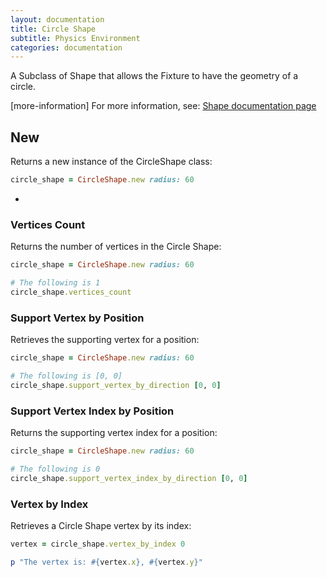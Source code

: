 ```yaml
---
layout: documentation
title: Circle Shape
subtitle: Physics Environment
categories: documentation
---
```


A Subclass of Shape that allows the Fixture to have the geometry of a circle.

[more-information] For more information, see: [Shape documentation page](../shape)

## New
Returns a new instance of the CircleShape class:

```ruby
circle_shape = CircleShape.new radius: 60
```
-
### Vertices Count
Returns the number of vertices in the Circle Shape:

```ruby
circle_shape = CircleShape.new radius: 60

# The following is 1
circle_shape.vertices_count
```

### Support Vertex by Position
Retrieves the supporting vertex for a position:

```ruby
circle_shape = CircleShape.new radius: 60

# The following is [0, 0]
circle_shape.support_vertex_by_direction [0, 0]
```

### Support Vertex Index by Position
Returns the supporting vertex index for a position:

```ruby
circle_shape = CircleShape.new radius: 60

# The following is 0
circle_shape.support_vertex_index_by_direction [0, 0]
```

### Vertex by Index
Retrieves a Circle Shape vertex by its index:

```ruby
vertex = circle_shape.vertex_by_index 0

p "The vertex is: #{vertex.x}, #{vertex.y}"
```

